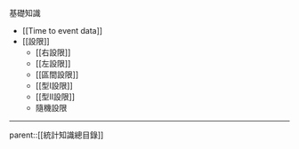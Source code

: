 基礎知識
- [[Time to event data]]
- [[設限]]
	- [[右設限]]
	- [[左設限]]
	- [[區間設限]]
	- [[型I設限]]
	- [[型II設限]]
	- 隨機設限
- - -
parent::[[統計知識總目錄]]